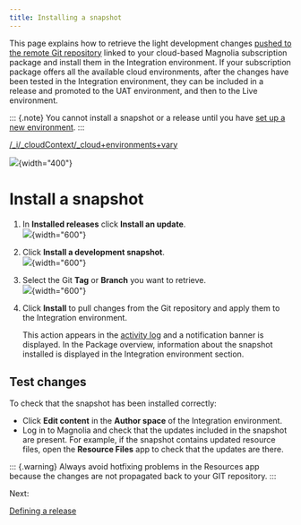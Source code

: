 ```yaml
---
title: Installing a snapshot
---
```


This page explains how to retrieve the light development changes [pushed
to the remote Git
repository](/Magnolia+Cloud/Developing+for+Magnolia+in+the+cloud/Committing+and+pushing+to+the+remote+Magnolia+Git+repository)
linked to your cloud-based Magnolia subscription package and install
them in the Integration environment. If your subscription package offers
all the available cloud environments, after the changes have been tested
in the Integration environment, they can be included in a release and
promoted to the UAT environment, and then to the Live environment.

::: {.note}
You cannot install a snapshot or a release until you have [set up a new
environment](/Magnolia+Cloud/Managing+environments+using+the+Magnolia+cockpit/Setting+up+a+new+environment).
:::

[/\_i/\_cloudContext/\_cloud+environments+vary](!include)

![](/assets/cloud/mnow-install-snapshot_v2.png){width="400"}

Install a snapshot
==================

1.  In **Installed releases** click **Install an update**.\
    ![](/assets/cloud/InstallSnap_v2_scope.png){width="600"}

2.  Click **Install a development snapshot**.\
    ![](/assets/cloud/install-snapshot.png){width="600"}

3.  Select the Git **Tag** or **Branch** you want to retrieve.\
    ![](/assets/cloud/cloud-install-release-step1.png){width="600"}

4.  Click **Install** to pull changes from the Git repository and apply
    them to the Integration environment.

    This action appears in the [activity
    log](/Magnolia+Cloud/Cockpit/Understanding+activity+logs) and a
    notification banner is displayed. In the Package overview,
    information about the snapshot installed is displayed in the
    Integration environment section.

Test changes
------------

To check that the snapshot has been installed correctly:

-   Click **Edit content** in the **Author space** of the Integration
    environment.
-   Log in to Magnolia and check that the updates included in the
    snapshot are present. For example, if the snapshot contains updated
    resource files, open the **Resource Files** app to check that the
    updates are there.

::: {.warning}
Always avoid hotfixing problems in the Resources app because the changes
are not propagated back to your GIT repository.
:::

Next:

[Defining a
release](/Magnolia+Cloud/Installing+updates+using+the+Magnolia+cockpit/Defining+a+release)

<!-- ```{=html}
<!-- Original Confluence content:

<ac:structured-macro ac:name="html-wrap" ac:schema-version="1" ac:macro-id="effad116-e9c4-46f6-86b7-b8ae58e9afa0"><ac:parameter ac:name="align">right</ac:parameter><ac:parameter ac:name="float">right</ac:parameter><ac:parameter ac:name="class">menu</ac:parameter><ac:parameter ac:name="atlassian-macro-output-type">BLOCK</ac:parameter><ac:rich-text-body><p>Related topics</p><ul><li><ac:link><ri:page ri:content-title="Developing for Magnolia in the cloud" /></ac:link></li><li><ac:link><ri:page ri:content-title="Defining a release" /></ac:link></li></ul></ac:rich-text-body></ac:structured-macro><p><ac:inline-comment-marker ac:ref="961ffe20-13df-425f-ad7a-2483c0d0e28b"> This page explains </ac:inline-comment-marker> how to retrieve the light development changes <ac:link><ri:page ri:content-title="Committing and pushing to the remote Magnolia Git repository" /><ac:plain-text-link-body><![CDATA[pushed to the remote Git repository]]></ac:plain-text-link-body></ac:link> linked to your cloud-based Magnolia subscription package&nbsp;and install them in the Integration environment. If your subscription package offers all the available cloud environments, after the changes have been tested in the Integration environment, they can be included in a release and promoted to the <ac:inline-comment-marker ac:ref="ea893800-bac7-40fa-a15d-196fca24b15a"> UAT </ac:inline-comment-marker> environment, and then to the Live environment.&nbsp;</p><ac:structured-macro ac:name="note" ac:schema-version="1" ac:macro-id="326271f5-115d-4f1e-a06f-6db70c48869d"><ac:rich-text-body><p>You cannot install a snapshot or a release until you have <ac:link><ri:page ri:content-title="Setting up a new environment" /><ac:plain-text-link-body><![CDATA[set up a new environment]]></ac:plain-text-link-body></ac:link>.</p></ac:rich-text-body></ac:structured-macro><p><ac:structured-macro ac:name="include" ac:schema-version="1" ac:macro-id="a5b72b58-2b27-4e20-9ca1-71a71a38f447"><ac:parameter ac:name=""><ac:link><ri:page ri:content-title="_cloud environments vary" /></ac:link></ac:parameter></ac:structured-macro></p><p><ac:image ac:width="400"><ri:attachment ri:filename="mnow-install-snapshot_v2.png" /></ac:image></p><h2>Install a snapshot</h2><ol><li>In&nbsp;<strong>Installed releases</strong>&nbsp;click&nbsp;<strong>I</strong><strong>nstall an <ac:inline-comment-marker ac:ref="75b228dd-34bb-4323-87e1-3f34aed90965"> update</ac:inline-comment-marker></strong>.<br /><ac:image ac:width="600"><ri:attachment ri:filename="InstallSnap_v2_scope.png" /></ac:image></li><li><ac:inline-comment-marker ac:ref="0b36eb2c-53e0-48e3-b54d-23ac8fdd6cad"> Click&nbsp; </ac:inline-comment-marker> <strong> <ac:inline-comment-marker ac:ref="0b36eb2c-53e0-48e3-b54d-23ac8fdd6cad"> Install a development snapshot</ac:inline-comment-marker></strong><ac:inline-comment-marker ac:ref="0b36eb2c-53e0-48e3-b54d-23ac8fdd6cad">. </ac:inline-comment-marker> <br /><ac:image ac:width="600"><ri:attachment ri:filename="install-snapshot.png" /></ac:image></li><li><p><span>Select the Git&nbsp;</span><strong>Tag </strong>or<strong>&nbsp;Branch&nbsp;</strong><span>you want to retrieve</span><span>.&nbsp;<br /></span><ac:image ac:width="600"><ri:attachment ri:filename="cloud-install-release-step1.png" /></ac:image></p></li><li><p>Click <strong>Install</strong> to pull changes from the Git repository and apply them to the Integration environment.&nbsp;</p><p>This action appears in the&nbsp;<ac:link><ri:page ri:content-title="Understanding activity logs" /><ac:plain-text-link-body><![CDATA[activity log]]></ac:plain-text-link-body></ac:link>&nbsp;and a notification banner is displayed.&nbsp;In the Package overview, information about the snapshot installed is displayed in the Integration environment section.&nbsp;</p></li></ol><h3>Test changes</h3><p>To check that the snapshot has been installed correctly:</p><ul><li>Click&nbsp;<strong>Edit content</strong>&nbsp;in the&nbsp;<strong>Author space</strong>&nbsp;of the Integration environment.</li><li><p>Log in to Magnolia and check that the updates included in the snapshot are present. For example, if the snapshot contains updated resource files, open the&nbsp;<strong>Resource Files</strong>&nbsp;app to check <ac:inline-comment-marker ac:ref="b91b6364-4c78-4dac-ac46-39a21df5fa1e"> that the updates ar</ac:inline-comment-marker>e there.</p></li></ul><ac:structured-macro ac:name="warning" ac:schema-version="1" ac:macro-id="79871e95-a558-4506-b117-468f8d7d2b1c"><ac:parameter ac:name="atlassian-macro-output-type">
    INLINE
   </ac:parameter><ac:rich-text-body><p>Always avoid hotfixing problems in the Resources app because the changes are not propagated back to your GIT repository.</p></ac:rich-text-body></ac:structured-macro><p><br /></p><p>Next:&nbsp;</p><ac:structured-macro ac:name="mgnl-aui-button-inline" ac:schema-version="1" ac:macro-id="74b03e07-4b9a-4467-a680-98fef74a350e"><ac:parameter ac:name="Type">
    Normal
   </ac:parameter><ac:parameter ac:name="IconClass">
    aui-iconfont-version
   </ac:parameter><ac:parameter ac:name="atlassian-macro-output-type">
    INLINE
   </ac:parameter><ac:rich-text-body><p><ac:link><ri:page ri:content-title="Defining a release" /></ac:link></p></ac:rich-text-body></ac:structured-macro>

-->
``` -->

